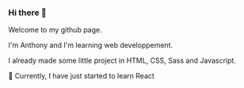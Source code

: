 ### Hi there 👋  

Welcome to my github page.  

I'm Anthony and I'm learning web developpement.  

I already made some little project in HTML, CSS, Sass and Javascript.  

🌱 Currently, I have just started to learn React




